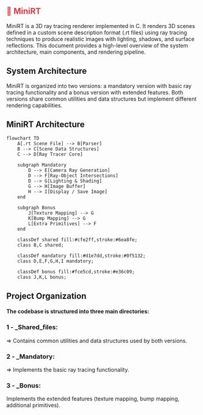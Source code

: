 
<h2 style="color:#e63946;">🚀 MiniRT </h2>

MiniRT is a 3D ray tracing renderer implemented in C. It renders 3D scenes defined in a custom scene description format (.rt files) using ray tracing techniques to produce realistic images with lighting, shadows, and surface reflections. This document provides a high-level overview of the system architecture, main components, and rendering pipeline.

## System Architecture

MiniRT is organized into two versions: a mandatory version with basic ray tracing functionality and a bonus version with extended features. Both versions share common utilities and data structures but implement different rendering capabilities.

## MiniRT Architecture

```mermaid
flowchart TD
    A[.rt Scene File] --> B[Parser]
    B --> C[Scene Data Structures]
    C --> D[Ray Tracer Core]

    subgraph Mandatory
        D --> E[Camera Ray Generation]
        D --> F[Ray-Object Intersections]
        D --> G[Lighting & Shading]
        G --> H[Image Buffer]
        H --> I[Display / Save Image]
    end

    subgraph Bonus
        J[Texture Mapping] --> G
        K[Bump Mapping] --> G
        L[Extra Primitives] --> F
    end

    classDef shared fill:#cfe2ff,stroke:#6ea8fe;
    class B,C shared;

    classDef mandatory fill:#d1e7dd,stroke:#0f5132;
    class D,E,F,G,H,I mandatory;

    classDef bonus fill:#fce5cd,stroke:#e36c09;
    class J,K,L bonus;
```

## Project Organization

#### The codebase is structured into three main directories:

### 1 -  _Shared_files:
=> Contains common utilities and data structures used by both versions.
### 2 -  _Mandatory:
=> Implements the basic ray tracing functionality.
### 3 - _Bonus: 
Implements the extended features (texture mapping, bump mapping, additional primitives).
